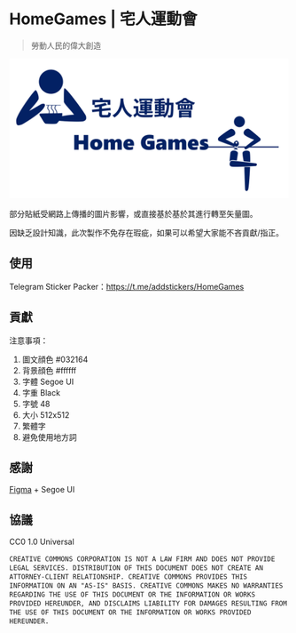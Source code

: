 # HomeGames | 宅人運動會

> 勞動人民的偉大創造

![Banner](banner.png)

部分貼紙受網路上傳播的圖片影響，或直接基於基於其進行轉至矢量圖。

因缺乏設計知識，此次製作不免存在瑕疵，如果可以希望大家能不吝貢獻/指正。

## 使用

Telegram Sticker Packer：<https://t.me/addstickers/HomeGames>

## 貢獻

注意事項：

1. 圖文顔色 #032164
2. 背景顔色 #ffffff
3. 字體 Segoe UI
4. 字重 Black
5. 字號 48
6. 大小 512x512
7. 繁體字
8. 避免使用地方詞

## 感謝

[Figma](https://figma.com) + Segoe UI

## 協議

CC0 1.0 Universal

    CREATIVE COMMONS CORPORATION IS NOT A LAW FIRM AND DOES NOT PROVIDE
    LEGAL SERVICES. DISTRIBUTION OF THIS DOCUMENT DOES NOT CREATE AN
    ATTORNEY-CLIENT RELATIONSHIP. CREATIVE COMMONS PROVIDES THIS
    INFORMATION ON AN "AS-IS" BASIS. CREATIVE COMMONS MAKES NO WARRANTIES
    REGARDING THE USE OF THIS DOCUMENT OR THE INFORMATION OR WORKS
    PROVIDED HEREUNDER, AND DISCLAIMS LIABILITY FOR DAMAGES RESULTING FROM
    THE USE OF THIS DOCUMENT OR THE INFORMATION OR WORKS PROVIDED
    HEREUNDER.
